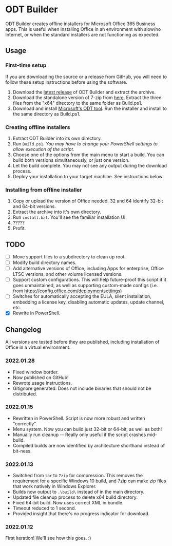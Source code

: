 # ODT Builder

ODT Builder creates offline installers for Microsoft Office 365 Business apps.
This is useful when installing Office in an environment with slow/no Internet,
or when the standard installers are not functioning as expected.

## Usage

### First-time setup

If you are downloading the source or a release from GitHub, you will need
to follow these setup instructions before using the software.

1. Download the [latest release](https://github.com/yeenbean/ODT-Builder/releases)
of ODT Builder and extract the archive.
2. Download the standalone version of 7-zip from
[here](https://www.7-zip.org/a/7z2107-extra.7z). Extract the three files from
the "x64" directory to the same folder as Build.ps1.
3. Download and install
[Microsoft's ODT tool](https://www.microsoft.com/en-us/download/details.aspx?id=49117).
Run the installer and install to the same directory as Build.ps1.

### Creating offline installers

1. Extract ODT Builder into its own directory.
2. Run `Build.ps1`. *You may have to change your PowerShell settings to allow
execution of the script.*
3. Choose one of the options from the main menu to start a build. You can build
both versions simultaneously, or just one version.
4. Let the build complete. You may not see any output during the download
process.
5. Deploy your installation to your target machine. See instructions below.

### Installing from offline installer

1. Copy or upload the version of Office needed. 32 and 64 identify 32-bit and
64-bit versions.
2. Extract the archive into it's own directory.
3. Run `install.bat`. You'll see the familiar installation UI.
4. ?????
5. Profit.

## TODO

- [ ] Move support files to a subdirectory to clean up root.
- [ ] Modify build directory names.
- [ ] Add alternative versions of Office, including Apps for enterprise, Office
LTSC versions, and other volume licensed versions.
- [ ] Support custom configurations. This will help future-proof this script if
it goes unmaintained, as well as supporting custom-made configs (i.e. from
https://config.office.com/deploymentsettings)
- [ ] Switches for automatically accepting the EULA, silent installation,
embedding a license key, disabling automatic updates, update channel, etc.
- [x] Rewrite in PowerShell.

## Changelog

All versions are tested before they are published, including installation of
Office in a virtual environment.

### 2022.01.28

- Fixed window border.
- Now published on GitHub!
- Rewrote usage instructions.
- Gitignore generated. Does not include binaries that should not be distributed.

### 2022.01.15

- Rewritten in PowerShell. Script is now more robust and written "correctly".
- Menu system. Now you can build just 32-bit or 64-bit, as well as both!
- Manually run cleanup -- Really only useful if the script crashes mid-build.
- Compiled builds are now identified by architecture shorthand instead of
bit-ness.

### 2022.01.13

- Switched from `tar` to `7zip` for compression. This removes the requirement
for a specific Windows 10 build, and 7zip can make zip files that work natively
in Windows Explorer.
- Builds now output to `.\build\` instead of in the main directory.
- Updated file cleanup process to delete x64 build directory.
- Fixed 64-bit build. Now uses correct XML in bundle.
- Timeout reduced to 1 second.
- Provided insight that there's no progress indicator for download.

### 2022.01.12

First iteration! We'll see how this goes. :)
